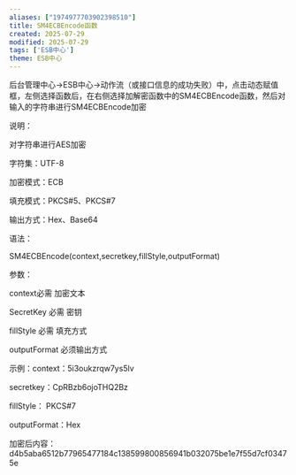 ```yaml
---
aliases: ["1974977703902398510"]
title: SM4ECBEncode函数
created: 2025-07-29
modified: 2025-07-29
tags: ['ESB中心']
theme: ESB中心
---
```


后台管理中心->ESB中心->动作流（或接口信息的成功失败）中，点击动态赋值框，左侧选择函数后，在右侧选择加解密函数中的SM4ECBEncode函数，然后对输入的字符串进行SM4ECBEncode加密

说明：

对字符串进行AES加密

字符集：UTF-8

加密模式：ECB

填充模式：PKCS#5、PKCS#7

输出方式：Hex、Base64

语法：

SM4ECBEncode(context,secretkey,fillStyle,outputFormat)

参数：

context必需 加密文本

SecretKey 必需 密钥

fillStyle 必需 填充方式

outputFormat 必须输出方式

示例：context：5i3oukzrqw7ys5lv

secretkey：CpRBzb6ojoTHQ2Bz

fillStyle： PKCS#7

outputFormat：Hex

加密后内容：d4b5aba6512b77965477184c138599800856941b032075be1e7f55d7cf03475e